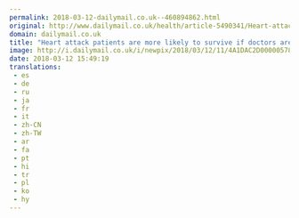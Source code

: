 ```yaml
---
permalink: 2018-03-12-dailymail.co.uk--460894862.html
original: http://www.dailymail.co.uk/health/article-5490341/Heart-attack-patients-likely-survive-doctors-away.html?ITO=1490&ns_mchannel=rss&ns_campaign=1490
domain: dailymail.co.uk
title: "Heart attack patients are more likely to survive if doctors are away"
image: http://i.dailymail.co.uk/i/newpix/2018/03/12/11/4A1DAC2D00000578-0-image-a-6_1520853065788.jpg
date: 2018-03-12 15:49:19
translations: 
 - es
 - de
 - ru
 - ja
 - fr
 - it
 - zh-CN
 - zh-TW
 - ar
 - fa
 - pt
 - hi
 - tr
 - pl
 - ko
 - hy
---
```


